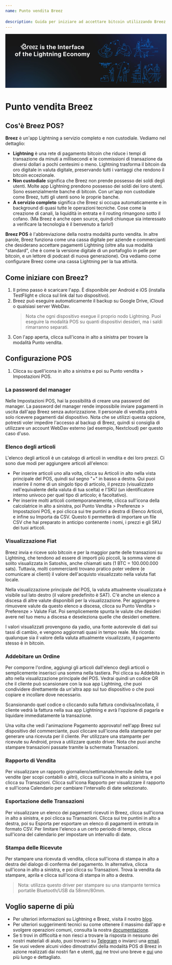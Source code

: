 ```yaml
---
name: Punto vendita Breez

description: Guida per iniziare ad accettare bitcoin utilizzando Breez POS
---
```


![cover](assets/cover.jpeg)

# Punto vendita Breez

## Cos'è Breez POS?

**Breez** è un'app Lightning a servizio completo e non custodiale. Vediamo nel dettaglio:

- **Lightning** è una rete di pagamento bitcoin che riduce i tempi di transazione da minuti a millisecondi e le commissioni di transazione da diversi dollari a pochi centesimi o meno. Lightning trasforma il bitcoin da oro digitale in valuta digitale, preservando tutti i vantaggi che rendono il bitcoin eccezionale.
- **Non custodiale** significa che Breez non prende possesso dei soldi degli utenti. Molte app Lightning prendono possesso dei soldi dei loro utenti. Sono essenzialmente banche di bitcoin. Con un'app non custodiale come Breez, tutti gli utenti sono le proprie banche.
- **A servizio completo** significa che Breez si occupa automaticamente e in background di quasi tutte le operazioni tecniche. Cose come la creazione di canali, la liquidità in entrata e il routing rimangono sotto il cofano. (Ma Breez è anche open source, quindi chiunque sia interessato a verificare la tecnologia è il benvenuto a farlo!)

**Breez POS** è l'abbreviazione della nostra modalità punto vendita. In altre parole, Breez funziona come una cassa digitale per aziende e commercianti che desiderano accettare pagamenti Lightning (oltre alla sua modalità "standard", che è come la versione digitale di un portafoglio in pelle per bitcoin, e un lettore di podcast di nuova generazione). Ora vediamo come configurare Breez come una cassa Lightning per la tua attività.

## Come iniziare con Breez?

1. Il primo passo è scaricare l'app. È disponibile per Android e iOS (installa TestFlight e clicca sul link dal tuo dispositivo).
2. Breez può eseguire automaticamente il backup su Google Drive, iCloud o qualsiasi server WebDav.
   > Nota che ogni dispositivo esegue il proprio nodo Lightning. Puoi eseguire la modalità POS su quanti dispositivi desideri, ma i saldi rimarranno separati.
3. Con l'app aperta, clicca sull'icona in alto a sinistra per trovare la modalità Punto vendita.

## Configurazione POS

1. Clicca su quell'icona in alto a sinistra e poi su Punto vendita > Impostazioni POS.

### La password del manager

Nelle Impostazioni POS, hai la possibilità di creare una password del manager. La password del manager rende impossibile inviare pagamenti in uscita dall'app Breez senza autorizzazione. Il personale di vendita potrà solo ricevere pagamenti dal dispositivo. Nota che se utilizzi questa opzione, potresti voler impedire l'accesso al backup di Breez, quindi si consiglia di utilizzare un account WebDav esterno (ad esempio, Nextcloud) per questo caso d'uso.

### Elenco degli articoli

L'elenco degli articoli è un catalogo di articoli in vendita e dei loro prezzi. Ci sono due modi per aggiungere articoli all'elenco:

- Per inserire articoli uno alla volta, clicca su Articoli in alto nella vista principale del POS, quindi sul segno "+" in basso a destra. Qui puoi inserire il nome di un singolo tipo di articolo, il prezzo (visualizzato nell'equivalente della valuta di tua scelta) e l'SKU (un identificatore interno univoco per quel tipo di articolo; è facoltativo).
- Per inserire molti articoli contemporaneamente, clicca sull'icona della calcolatrice in alto a sinistra, poi Punto Vendita > Preferenze > Impostazioni POS, e poi clicca sui tre puntini a destra di Elenco Articoli, e infine su Importa da CSV. Questo ti permetterà di importare un file CSV che hai preparato in anticipo contenente i nomi, i prezzi e gli SKU dei tuoi articoli.

### Visualizzazione Fiat

Breez invia e riceve solo bitcoin e per la maggior parte delle transazioni su Lightning, che tendono ad essere di importi più piccoli, la somma viene di solito visualizzata in Satoshis, anche chiamati sats (1 BTC = 100.000.000 sats). Tuttavia, molti commercianti trovano pratico poter vedere (e comunicare ai clienti) il valore dell'acquisto visualizzato nella valuta fiat locale.

Nella visualizzazione principale del POS, la valuta attualmente visualizzata è visibile sul lato destro (il valore predefinito è SAT). C'è anche un elenco a discesa di altre valute disponibili per la visualizzazione. Per aggiungere o rimuovere valute da questo elenco a discesa, clicca su Punto Vendita > Preferenze > Valute Fiat. Poi semplicemente spunta le valute che desideri avere nel tuo menu a discesa e deseleziona quelle che desideri omettere.

I valori visualizzati provengono da yadio, una fonte autorevole di dati sui tassi di cambio, e vengono aggiornati quasi in tempo reale. Ma ricorda: qualunque sia il valore della valuta attualmente visualizzato, il pagamento stesso è in bitcoin.

### Addebitare un Ordine

Per comporre l'ordine, aggiungi gli articoli dall'elenco degli articoli o semplicemente inserisci una somma nella tastiera. Poi clicca su Addebita in alto nella visualizzazione principale del POS. Vedrai quindi un codice QR che il cliente può scansionare con la sua app Lightning, che puoi condividere direttamente da un'altra app sul tuo dispositivo o che puoi copiare e incollare dove necessario.

Scansionando quel codice o cliccando sulla fattura condivisa/incollata, il cliente vedrà la fattura nella sua app Lightning e avrà l'opzione di pagarla e liquidare immediatamente la transazione.

Una volta che vedi l'animazione Pagamento approvato! nell'app Breez sul dispositivo del commerciante, puoi cliccare sull'icona della stampante per generare una ricevuta per il cliente. Per utilizzare una stampante per ricevute su Android, prova a utilizzare questo driver. Nota che puoi anche stampare transazioni passate tramite la schermata Transazioni.

### Rapporto di Vendita

Per visualizzare un rapporto giornaliero/settimanale/mensile delle tue vendite (per scopi contabili o altri), clicca sull'icona in alto a sinistra, e poi clicca su Transazioni. Clicca sull'icona Rapporto per visualizzare il rapporto e sull'icona Calendario per cambiare l'intervallo di date selezionato.

### Esportazione delle Transazioni

Per visualizzare un elenco dei pagamenti ricevuti in Breez, clicca sull'icona in alto a sinistra, e poi clicca su Transazioni. Clicca sui tre puntini in alto a destra, poi su Esporta per esportare un elenco di pagamenti in entrata in formato CSV. Per limitare l'elenco a un certo periodo di tempo, clicca sull'icona del calendario per impostare un intervallo di date.

### Stampa delle Ricevute

Per stampare una ricevuta di vendita, clicca sull'icona di stampa in alto a destra del dialogo di conferma del pagamento. In alternativa, clicca sull'icona in alto a sinistra, e poi clicca su Transazioni. Trova la vendita da stampare, aprila e clicca sull'icona di stampa in alto a destra.

> Nota: utilizza questo driver per stampare su una stampante termica portatile Bluetooth/USB da 58mm/80mm.

## Voglio saperne di più

- Per ulteriori informazioni su Lightning e Breez, visita il nostro [blog](https://breez.technology/blog).
- Per ulteriori suggerimenti tecnici su come ottenere il massimo dall'app e svolgere operazioni comuni, consulta la nostra [documentazione](https://breez.technology/documentation).
- Se ti trovi in difficoltà e non riesci a trovare la risposta in nessuno dei nostri materiali di aiuto, puoi trovarci su [Telegram](https://t.me/breez_labs) o inviarci una [email](mailto:support@breez.technology).
- Se vuoi vedere alcuni video dimostrativi della modalità POS di Breez in azione realizzati dai nostri fan e utenti, [qui](https://www.youtube.com/watch?v=xxxx) ne trovi uno breve e [qui](https://www.youtube.com/watch?v=xxxx) uno più lungo e dettagliato.
